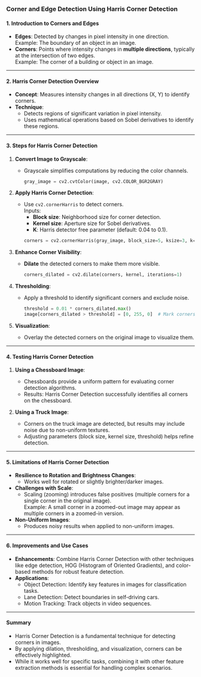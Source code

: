 ### **Corner and Edge Detection Using Harris Corner Detection**
#### **1. Introduction to Corners and Edges**
   - **Edges**: Detected by changes in pixel intensity in one direction.  
     Example: The boundary of an object in an image.  
   - **Corners**: Points where intensity changes in **multiple directions**, typically at the intersection of two edges.  
     Example: The corner of a building or object in an image.

---

#### **2. Harris Corner Detection Overview**
   - **Concept**: Measures intensity changes in all directions (X, Y) to identify corners.  
   - **Technique**:  
     - Detects regions of significant variation in pixel intensity.  
     - Uses mathematical operations based on Sobel derivatives to identify these regions.

---

#### **3. Steps for Harris Corner Detection**

1. **Convert Image to Grayscale**:
   - Grayscale simplifies computations by reducing the color channels.
     ```python
     gray_image = cv2.cvtColor(image, cv2.COLOR_BGR2GRAY)
     ```

2. **Apply Harris Corner Detection**:
   - Use `cv2.cornerHarris` to detect corners.  
     Inputs:  
     - **Block size**: Neighborhood size for corner detection.  
     - **Kernel size**: Aperture size for Sobel derivatives.  
     - **K**: Harris detector free parameter (default: 0.04 to 0.1).  
     ```python
     corners = cv2.cornerHarris(gray_image, block_size=5, ksize=3, k=0.04)
     ```

3. **Enhance Corner Visibility**:
   - **Dilate** the detected corners to make them more visible.  
     ```python
     corners_dilated = cv2.dilate(corners, kernel, iterations=1)
     ```

4. **Thresholding**:
   - Apply a threshold to identify significant corners and exclude noise.  
     ```python
     threshold = 0.01 * corners_dilated.max()
     image[corners_dilated > threshold] = [0, 255, 0]  # Mark corners in green
     ```

5. **Visualization**:
   - Overlay the detected corners on the original image to visualize them.

---

#### **4. Testing Harris Corner Detection**
1. **Using a Chessboard Image**:
   - Chessboards provide a uniform pattern for evaluating corner detection algorithms.
   - Results: Harris Corner Detection successfully identifies all corners on the chessboard.

2. **Using a Truck Image**:
   - Corners on the truck image are detected, but results may include noise due to non-uniform textures.
   - Adjusting parameters (block size, kernel size, threshold) helps refine detection.

---

#### **5. Limitations of Harris Corner Detection**
   - **Resilience to Rotation and Brightness Changes**:
     - Works well for rotated or slightly brighter/darker images.
   - **Challenges with Scale**:
     - Scaling (zooming) introduces false positives (multiple corners for a single corner in the original image).  
     Example: A small corner in a zoomed-out image may appear as multiple corners in a zoomed-in version.
   - **Non-Uniform Images**: 
     - Produces noisy results when applied to non-uniform images.

---

#### **6. Improvements and Use Cases**
   - **Enhancements**: Combine Harris Corner Detection with other techniques like edge detection, HOG (Histogram of Oriented Gradients), and color-based methods for robust feature detection.
   - **Applications**:
     - Object Detection: Identify key features in images for classification tasks.
     - Lane Detection: Detect boundaries in self-driving cars.
     - Motion Tracking: Track objects in video sequences.

---

#### **Summary**
- Harris Corner Detection is a fundamental technique for detecting corners in images.
- By applying dilation, thresholding, and visualization, corners can be effectively highlighted.
- While it works well for specific tasks, combining it with other feature extraction methods is essential for handling complex scenarios.
